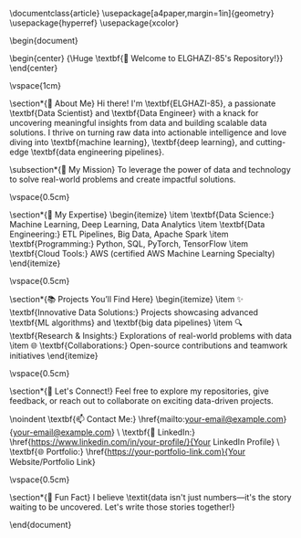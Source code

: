 \documentclass{article}
\usepackage[a4paper,margin=1in]{geometry}
\usepackage{hyperref}
\usepackage{xcolor}

\begin{document}

\begin{center}
    {\Huge \textbf{👋 Welcome to ELGHAZI-85's Repository!}}
\end{center}

\vspace{1cm}

\section*{🚀 About Me}
Hi there! I'm \textbf{ELGHAZI-85}, a passionate \textbf{Data Scientist} and \textbf{Data Engineer} with a knack for uncovering meaningful insights from data and building scalable data solutions. I thrive on turning raw data into actionable intelligence and love diving into \textbf{machine learning}, \textbf{deep learning}, and cutting-edge \textbf{data engineering pipelines}.

\subsection*{🌟 My Mission}
To leverage the power of data and technology to solve real-world problems and create impactful solutions.

\vspace{0.5cm}

\section*{🔧 My Expertise}
\begin{itemize}
    \item \textbf{Data Science:} Machine Learning, Deep Learning, Data Analytics
    \item \textbf{Data Engineering:} ETL Pipelines, Big Data, Apache Spark
    \item \textbf{Programming:} Python, SQL, PyTorch, TensorFlow
    \item \textbf{Cloud Tools:} AWS (certified AWS Machine Learning Specialty)
\end{itemize}

\vspace{0.5cm}

\section*{📚 Projects You’ll Find Here}
\begin{itemize}
    \item ✨ \textbf{Innovative Data Solutions:} Projects showcasing advanced \textbf{ML algorithms} and \textbf{big data pipelines}
    \item 🔍 \textbf{Research \& Insights:} Explorations of real-world problems with data
    \item 🌐 \textbf{Collaborations:} Open-source contributions and teamwork initiatives
\end{itemize}

\vspace{0.5cm}

\section*{🎯 Let's Connect!}
Feel free to explore my repositories, give feedback, or reach out to collaborate on exciting data-driven projects.  

\noindent
\textbf{📫 Contact Me:} \href{mailto:your-email@example.com}{your-email@example.com} \\
\textbf{💼 LinkedIn:} \href{https://www.linkedin.com/in/your-profile/}{Your LinkedIn Profile} \\
\textbf{🌐 Portfolio:} \href{https://your-portfolio-link.com}{Your Website/Portfolio Link}

\vspace{0.5cm}

\section*{🚀 Fun Fact}
I believe \textit{data isn't just numbers—it's the story waiting to be uncovered. Let's write those stories together!}

\end{document}
